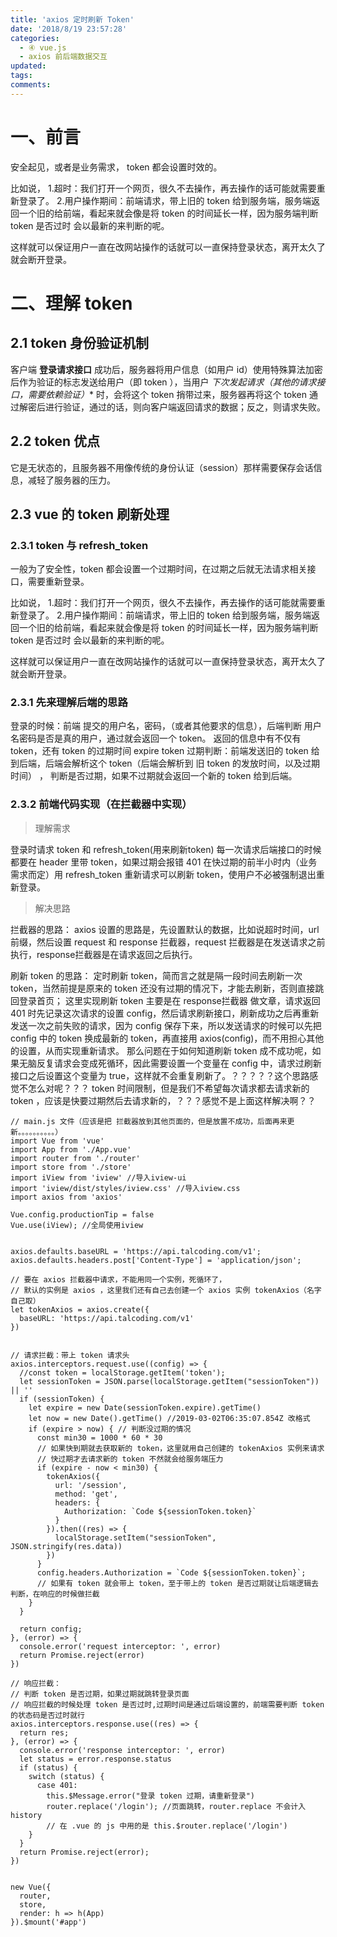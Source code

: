 ```yaml
---
title: 'axios 定时刷新 Token'
date: '2018/8/19 23:57:28'
categories:
  - ④ vue.js
  - axios 前后端数据交互
updated:
tags:
comments:
---
```


# 一、前言

安全起见，或者是业务需求， token 都会设置时效的。

比如说，
1.超时：我们打开一个网页，很久不去操作，再去操作的话可能就需要重新登录了。
2.用户操作期间：前端请求，带上旧的 token 给到服务端，服务端返回一个旧的给前端，看起来就会像是将 token 的时间延长一样，因为服务端判断 token 是否过时
  会以最新的来判断的呢。
  
这样就可以保证用户一直在改网站操作的话就可以一直保持登录状态，离开太久了就会断开登录。

# 二、理解 token

## 2.1 token 身份验证机制

客户端 **登录请求接口** 成功后，服务器将用户信息（如用户 id）使用特殊算法加密后作为验证的标志发送给用户（即 token ），当用户 **下次发起请求*（其他的请求接口，需要依赖验证）** 时，会将这个 token 捎带过来，服务器再将这个 token 通过解密后进行验证，通过的话，则向客户端返回请求的数据；反之，则请求失败。

## 2.2 token 优点

它是无状态的，且服务器不用像传统的身份认证（session）那样需要保存会话信息，减轻了服务器的压力。

## 2.3 vue 的 token 刷新处理

### 2.3.1 token 与 refresh_token

一般为了安全性，token 都会设置一个过期时间，在过期之后就无法请求相关接口，需要重新登录。

比如说，
1.超时：我们打开一个网页，很久不去操作，再去操作的话可能就需要重新登录了。
2.用户操作期间：前端请求，带上旧的 token 给到服务端，服务端返回一个旧的给前端，看起来就会像是将 token 的时间延长一样，因为服务端判断 token 是否过时
  会以最新的来判断的呢。
  
这样就可以保证用户一直在改网站操作的话就可以一直保持登录状态，离开太久了就会断开登录。

### 2.3.1 先来理解后端的思路

登录的时候：前端 提交的用户名，密码，（或者其他要求的信息），后端判断 用户名密码是否是真的用户，通过就会返回一个 token。
           返回的信息中有不仅有 token，还有 token 的过期时间 expire
token 过期判断：前端发送旧的 token 给到后端，后端会解析这个 token（后端会解析到 旧 token 的发放时间，以及过期时间） ，
          判断是否过期，如果不过期就会返回一个新的 token 给到后端。

### 2.3.2 前端代码实现（在拦截器中实现）

>理解需求

登录时请求 token 和 refresh_token(用来刷新token)
每一次请求后端接口的时候都要在 header 里带 token，如果过期会报错 401
在快过期的前半小时内（业务需求而定）用 refresh_token 重新请求可以刷新 token，使用户不必被强制退出重新登录。

>解决思路

拦截器的思路：
    axios 设置的思路是，先设置默认的数据，比如说超时时间，url 前缀，然后设置 request 和 response 拦截器，request 拦截器是在发送请求之前执行，response拦截器是在请求返回之后执行。

刷新 token 的思路：
    定时刷新 token，简而言之就是隔一段时间去刷新一次 token，当然前提是原来的 token 还没有过期的情况下，才能去刷新，否则直接跳回登录首页；
    这里实现刷新 token 主要是在 response拦截器 做文章，请求返回 401 时先记录这次请求的设置 config，然后请求刷新接口，刷新成功之后再重新发送一次之前失败的请求，因为 config 保存下来，所以发送请求的时候可以先把 config 中的 token 换成最新的 token，再直接用 axios(config)，而不用担心其他的设置，从而实现重新请求。
    那么问题在于如何知道刷新 token 成不成功呢，如果无脑反复请求会变成死循环，因此需要设置一个变量在 config 中，请求过刷新接口之后设置这个变量为 true，这样就不会重复刷新了。？？？？？这个思路感觉不怎么对呢？？？
    token 时间限制，但是我们不希望每次请求都去请求新的 token ，应该是快要过期然后去请求新的，？？？感觉不是上面这样解决啊？？

```JS
// main.js 文件（应该是把 拦截器放到其他页面的，但是放置不成功，后面再来更新。。。。。。。。。。）
import Vue from 'vue'
import App from './App.vue'
import router from './router'
import store from './store'
import iView from 'iview' //导入iview-ui
import 'iview/dist/styles/iview.css' //导入iview.css
import axios from 'axios'

Vue.config.productionTip = false
Vue.use(iView); //全局使用iview


axios.defaults.baseURL = 'https://api.talcoding.com/v1';
axios.defaults.headers.post['Content-Type'] = 'application/json';

// 要在 axios 拦截器中请求，不能用同一个实例，死循环了，
// 默认的实例是 axios ，这里我们还有自己去创建一个 axios 实例 tokenAxios（名字自己取）
let tokenAxios = axios.create({
  baseURL: 'https://api.talcoding.com/v1'
})


// 请求拦截：带上 token 请求头
axios.interceptors.request.use((config) => {
  //const token = localStorage.getItem('token');
  let sessionToken = JSON.parse(localStorage.getItem("sessionToken")) || ''
  if (sessionToken) {
    let expire = new Date(sessionToken.expire).getTime()
    let now = new Date().getTime() //2019-03-02T06:35:07.854Z 改格式
    if (expire > now) { // 判断没过期的情况
      const min30 = 1000 * 60 * 30
      // 如果快到期就去获取新的 token，这里就用自己创建的 tokenAxios 实例来请求
      // 快过期才去请求新的 token 不然就会给服务端压力
      if (expire - now < min30) {
        tokenAxios({
          url: '/session',
          method: 'get',
          headers: {
            Authorization: `Code ${sessionToken.token}`
          }
        }).then((res) => {
          localStorage.setItem("sessionToken", JSON.stringify(res.data))
        })
      }
      config.headers.Authorization = `Code ${sessionToken.token}`;
      // 如果有 token 就会带上 token，至于带上的 token 是否过期就让后端逻辑去判断，在响应的时候做拦截
    }
  }

  return config;
}, (error) => {
  console.error('request interceptor: ', error)
  return Promise.reject(error)
})

// 响应拦截：
// 判断 token 是否过期，如果过期就跳转登录页面
// 响应拦截的时候处理 token 是否过时,过期时间是通过后端设置的，前端需要判断 token 的状态码是否过时就行
axios.interceptors.response.use((res) => {
  return res;
}, (error) => {
  console.error('response interceptor: ', error)
  let status = error.response.status
  if (status) {
    switch (status) {
      case 401:
        this.$Message.error("登录 token 过期，请重新登录")
        router.replace('/login'); //页面跳转，router.replace 不会计入 history
        // 在 .vue 的 js 中用的是 this.$router.replace('/login')
    }
  }
  return Promise.reject(error);
})


new Vue({
  router,
  store,
  render: h => h(App)
}).$mount('#app')
```
